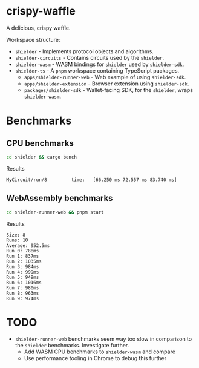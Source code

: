# crispy-waffle

A delicious, crispy waffle.

Workspace structure:

- `shielder` - Implements protocol objects and algorithms.
- `shielder-circuits` - Contains circuits used by the `shielder`.
- `shielder-wasm` - WASM bindings for `shielder` used by `shielder-sdk`.
- `shielder-ts` - A `pnpm` workspace containing TypeScript packages.
    - `apps/shielder-runner-web` - Web example of using `shielder-sdk`.
    - `apps/shielder-extension` - Browser extension using `shielder-sdk`.
    - `packages/shielder-sdk` - Wallet-facing SDK, for the `shielder`, wraps `shielder-wasm`.

# Benchmarks

## CPU benchmarks

```bash
cd shielder && cargo bench
```

Results

```text
MyCircuit/run/8         time:   [66.250 ms 72.557 ms 83.740 ms]
```

## WebAssembly benchmarks

```bash
cd shielder-runner-web && pnpm start
```

Results

```text
Size: 8
Runs: 10
Average: 952.5ms
Run 0: 788ms
Run 1: 837ms
Run 2: 1035ms
Run 3: 984ms
Run 4: 999ms
Run 5: 949ms
Run 6: 1016ms
Run 7: 980ms
Run 8: 963ms
Run 9: 974ms
```

# TODO

- `shielder-runner-web` benchmarks seem way too slow in comparison to the `shielder` benchmarks. Investigate further.
    - Add WASM CPU benchmarks to `shielder-wasm` and compare
    - Use performance tooling in Chrome to debug this further
